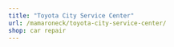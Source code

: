 ```yaml
---
title: "Toyota City Service Center"
url: /mamaroneck/toyota-city-service-center/
shop: car repair
---
```

